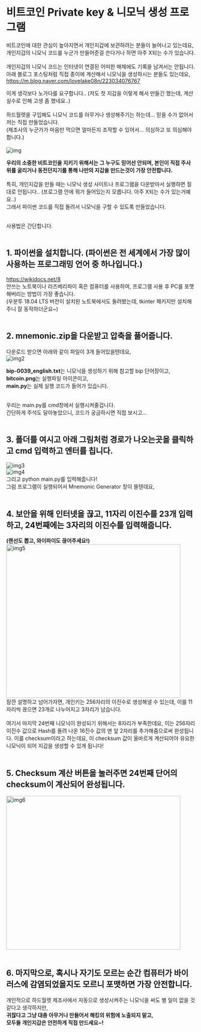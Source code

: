 # 비트코인 Private key & 니모닉 생성 프로그램

비트코인에 대한 관심이 높아지면서 개인지갑에 보관하려는 분들이 늘어나고 있는데요,<br/>
개인지갑의 니모닉 코드를 누군가 만들어준걸 쓴다거나 하면 아주 X되는 수가 있습니다.<br/><br/>
개인지갑의 니모닉 코드는 인터넷이 연결된 어떠한 매체에도 기록을 남겨서는 안됩니다.<br/>
아래 블로그 포스팅처럼 직접 종이에 계산해서 니모닉을 생성하시는 분들도 있는데요,<br/>
https://m.blog.naver.com/lovelake08n/223034076767<br/>

이게 생각보다 노가다를 요구합니다.. (저도 첫 지갑을 이렇게 해서 만들긴 했는데, 계산 실수로 인해 고생 좀 했네요..)<br/><br/>
하드월렛을 구입해도 니모닉 코드를 아무거나 생성해주기는 하는데... 믿을 수가 없어서 저는 직접 만들었습니다.<br/>
(제조사의 누군가가 마음만 먹으면 얼마든지 조작할 수 있어서... 의심하고 또 의심해야 합니다.)<br/><br/>
![img](https://img1.daumcdn.net/thumb/R1280x0/?scode=mtistory2&fname=https%3A%2F%2Fblog.kakaocdn.net%2Fdn%2Fbrj3mp%2FbtsGeus3ajr%2FInV7PK6nECJzHNbG5SBvf1%2Fimg.png)<br/>

**우리의 소중한 비트코인을 지키기 위해서는 그 누구도 믿어선 안되며, 본인이 직접 주사위를 굴리거나 동전던지기를 통해 나만의 지갑을 만드는것이 가장 안전합니다.<br/><br/>**
특히, 개인지갑을 만들 때는 니모닉 생성 사이트나 프로그램을 다운받아서 실행하면 절대로 안됩니다.. (프로그램 안에 뭐가 들어있는지 모릅니다. 아주 X되는 수가 있는거예요..)<br/>
그래서 파이썬 코드를 직접 돌려서 니모닉을 구할 수 있도록 만들었습니다.<br/><br/>

사용법은 간단합니다.<br/><br/>

## 1. 파이썬을 설치합니다. (파이썬은 전 세계에서 가장 많이 사용하는 프로그래밍 언어 중 하나입니다.)<br/> ##
https://wikidocs.net/8<br/>
안쓰는 노트북이나 라즈베리파이 혹은 컴퓨터를 사용하여, 프로그램 사용 후 PC를 포맷해버리는 방법이 가장 좋습니다.<br/>
(우분투 18.04 LTS 버전이 설치된 노트북에서도 돌려봤는데, tkinter 패키지만 설치해주니 잘 동작하더군요~)<br/><br/>

## 2. mnemonic.zip을 다운받고 압축을 풀어줍니다.<br/> ##
다운로드 받으면 아래와 같이 파일이 3개 들어있을텐데요,<br/>
![img2](https://img1.daumcdn.net/thumb/R1280x0/?scode=mtistory2&fname=https%3A%2F%2Fblog.kakaocdn.net%2Fdn%2FZ5Iyw%2FbtsGeJ4yzoH%2FdLuNbQDShbDhhEMJxs7p31%2Fimg.png)<br/>

**bip-0039_english.txt**는 니모닉을 생성하기 위해 참고할 bip 단어장이고,<br/>
**bitcoin.png**는 실행파일 아이콘이고,<br/>
**main.py**는 실제 실행 코드가 들어가 있습니다.<br/><br/>

우리는 main.py를 cmd창에서 실행시켜줄겁니다.<br/>
간단하게 주석도 달아놓았으니, 코드가 궁금하시면 직접 보시고...<br/><br/>

## 3. 폴더를 여시고 아래 그림처럼 경로가 나오는곳을 클릭하고 cmd 입력하고 엔터를 칩니다.</br> ##
![img3](https://img1.daumcdn.net/thumb/R1280x0/?scode=mtistory2&fname=https%3A%2F%2Fblog.kakaocdn.net%2Fdn%2FuW6bx%2FbtsF2FIY7no%2F668A1Z9FshuwaoeVlEKzck%2Fimg.png)<br/>
![img4](https://img1.daumcdn.net/thumb/R1280x0/?scode=mtistory2&fname=https%3A%2F%2Fblog.kakaocdn.net%2Fdn%2F2bsyR%2FbtsGf9IflV5%2Fu4pQWYnn0461IuAKxUAiJ0%2Fimg.png)<br/>
그리고 python main.py를 입력해줍니다!<br/>
그럼 프로그램이 실행되어서 Mnemonic Generator 창이 뜰텐데요,<br/><br/>

## 4. 보안을 위해 인터넷을 끊고, 11자리 이진수를 23개 입력하고, 24번째에는 3자리의 이진수를 입력해줍니다.<br/> ##
**(랜선도 뽑고, 와이파이도 끊어주세요!)**<br/>
<img src="https://img1.daumcdn.net/thumb/R1280x0/?scode=mtistory2&fname=https%3A%2F%2Fblog.kakaocdn.net%2Fdn%2Fb4Ucne%2FbtsGd7EYQWq%2FkAbB54xWd5gkBvowOaKBf0%2Fimg.png" alt="img5" width="464" height="409"><br/>
잠깐 설명하고 넘어가자면, 개인키는 256자리의 이진수로 생성해낼 수 있는데, 이를 11자리씩 끊으면 23개로 나누어지고 3자리가 남습니다.<br/><br/>
여기서 마지막 24번째 니모닉이 완성되기 위해서는 8자리가 부족한데요, 이는 256자리 이진수 값으로 Hash를 돌려 나온 16진수 값의 맨 앞 2자리를 추가해줌으로써 완성됩니다. 이를 checksum이라고 하는데요, 이 checksum 값이 올바르게 계산되어야 유요한 니모닉이 되어 지갑을 생성할 수 있게 됩니다!<br/><br/>

## 5. Checksum 계산 버튼을 눌러주면 24번째 단어의 checksum이 계산되어 완성됩니다.<br/> ##
<img src="https://img1.daumcdn.net/thumb/R1280x0/?scode=mtistory2&fname=https%3A%2F%2Fblog.kakaocdn.net%2Fdn%2FbG8weX%2FbtsGewxEYKq%2F9To98oPR0fvjBieREEMbL1%2Fimg.png" alt="img6" width="464" height="409"><br/><br/>

## 6. 마지막으로, 혹시나 자기도 모르는 순간 컴퓨터가 바이러스에 감염되었을지도 모르니 포맷하면 가장 안전합니다.<br/> ##

개인적으로 하드월렛 제조사에서 자동으로 생성시켜주는 니모닉을 써도 별 일이 없을 것 같다고 생각하지만,<br/>
**귀찮다고 그냥 대충 아무거나 만들어서 해킹의 위험에 노출되지 말고,<br/>**
**모두들 개인지갑은 안전하게 직접 만드세요~!<br/>**
<br/><br/>

